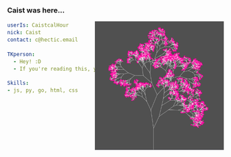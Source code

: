 ### Caist was here...

<img align="right" alt="a" width="300px" height="300px" src="https://raw.githubusercontent.com/TKperson/TKperson/main/assets/a.png" />

```yaml
userIs: CaistcalHour
nick: Caist
contact: c@hectic.email

TKperson:
  - Hey! :D
  - If you're reading this, you're probably here to take my code and repurpose it for better reasons.c

Skills:
- js, py, go, html, css
```



